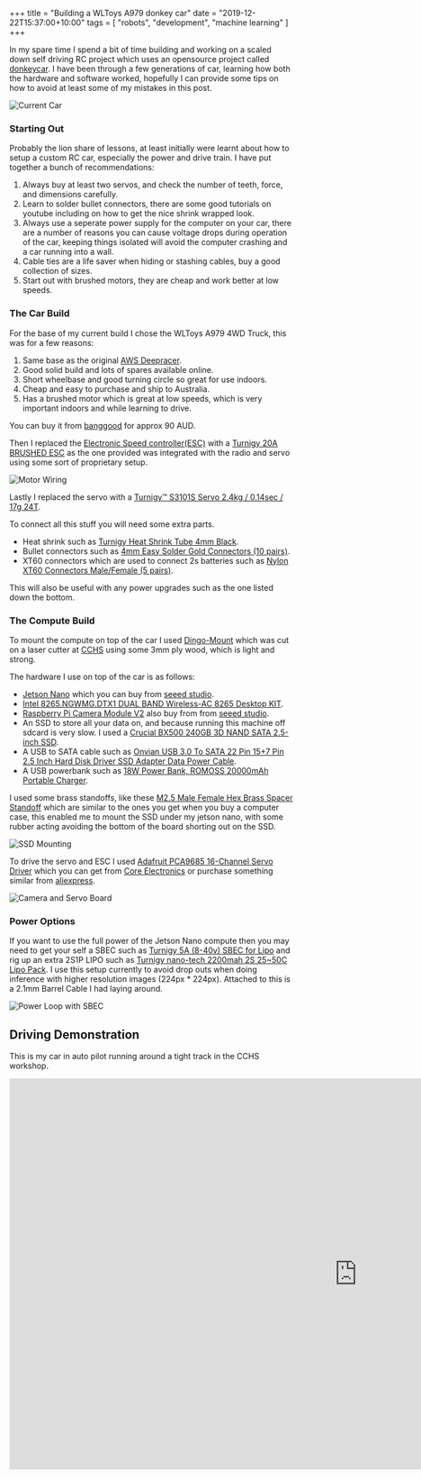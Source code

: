 +++
title = "Building a WLToys A979 donkey car"
date = "2019-12-22T15:37:00+10:00"
tags = [ "robots", "development", "machine learning" ]
+++

In my spare time I spend a bit of time building and working on a scaled down self driving RC project which uses an opensource project called [donkeycar](https://github.com/autorope/donkeycar). I have been through a few generations of car, learning how both the hardware and software worked, hopefully I can provide some tips on how to avoid at least some of my mistakes in this post.

![Current Car](/images/2019-12-22-building-a-custom-donkey-car_19.07.18.png)

### Starting Out

Probably the lion share of lessons, at least initially were learnt about how to setup a custom RC car, especially the power and drive train. I have put together a bunch of recommendations:

1. Always buy at least two servos, and check the number of teeth, force, and dimensions carefully.
2. Learn to solder bullet connectors, there are some good tutorials on youtube including on how to get the nice shrink wrapped look.
3. Always use a seperate power supply for the computer on your car, there are a number of reasons you can cause voltage drops during operation of the car, keeping things isolated will avoid the computer crashing and a car running into a wall.
4. Cable ties are a life saver when hiding or stashing cables, buy a good collection of sizes.
5. Start out with brushed motors, they are cheap and work better at low speeds.  

### The Car Build

For the base of my current build I chose the WLToys A979 4WD Truck, this was for a few reasons:

1. Same base as the original [AWS Deepracer](https://aws.amazon.com/deepracer/).
2. Good solid build and lots of spares available online.
3. Short wheelbase and good turning circle so great for use indoors.
4. Cheap and easy to purchase and ship to Australia.
5. Has a brushed motor which is great at low speeds, which is very important indoors and while learning to drive.

You can buy it from [banggood](https://www.banggood.com/Wltoys-A979-118-2_4Gh-4WD-Monster-Truck-p-916960.html?rmmds=buy&ID=229&cur_warehouse=CN) for approx 90 AUD.

Then I replaced the [Electronic Speed controller(ESC)](https://en.wikipedia.org/wiki/Electronic_speed_control) with a [Turnigy 20A BRUSHED ESC](https://hobbyking.com/en_us/turnigy-20a-brushed-esc.html) as the one provided was integrated with the radio and servo using some sort of proprietary setup.

![Motor Wiring](/images/2019-12-22-building-a-custom-donkey-car_16.59.49.png)

Lastly I replaced the servo with a [Turnigy™ S3101S Servo 2.4kg / 0.14sec / 17g 24T](https://hobbyking.com/en_us/turnigytm-s3101s-servo-2-5kg-0-14sec-17g.html).

To connect all this stuff you will need some extra parts.

* Heat shrink such as [Turnigy Heat Shrink Tube 4mm Black](https://hobbyking.com/en_us/turnigy-4mm-heat-shrink-tube-black-1mtr-1.html).
* Bullet connectors such as [4mm Easy Solder Gold Connectors (10 pairs)](https://hobbyking.com/en_us/4mm-easy-solder-gold-connectors-10-pairs.html).
* XT60 connectors which are used to connect 2s batteries such as [Nylon XT60 Connectors Male/Female (5 pairs)](https://hobbyking.com/en_us/nylon-xt60-connectors-male-female-5-pairs-genuine.html).

This will also be useful with any power upgrades such as the one listed down the bottom.

### The Compute Build

To mount the compute on top of the car I used [Dingo-Mount](https://github.com/PancakeLegend/Dingo-Mount) which was cut on a laser cutter at [CCHS](https://www.hackmelbourne.org/) using some 3mm ply wood, which is light and strong.

The hardware I use on top of the car is as follows:

* [Jetson Nano](https://developer.nvidia.com/embedded/jetson-nano-developer-kit) which you can buy from [seeed studio](https://www.seeedstudio.com/NVIDIA-Jetson-Nano-Development-Kit-p-2916.html).
* [Intel 8265.NGWMG.DTX1 DUAL BAND Wireless-AC 8265 Desktop KIT](https://cplonline.com.au/intel-8265-ngwmg-dtx1-dual-band-wireless-ac-8265-desktop-kit.html).
* [Raspberry Pi Camera Module V2](https://www.raspberrypi.org/products/camera-module-v2/) also buy from from [seeed studio](https://www.seeedstudio.com/Raspberry-Pi-Camera-Module-V2-p-2800.html).
* An SSD to store all your data on, and because running this machine off sdcard is very slow. I used a [Crucial BX500 240GB 3D NAND SATA 2.5-inch SSD](https://www.amazon.com.au/Crucial-BX500-240GB-NAND-2-5-inch/dp/B07G3YNLJB/ref=sr_1_4?keywords=ssd+crucial&qid=1576992516&s=computers&sr=1-4).
* A USB to SATA cable such as [Onvian USB 3.0 To SATA 22 Pin 15+7 Pin 2.5 Inch Hard Disk Driver SSD Adapter Data Power Cable](https://www.amazon.com.au/gp/css/summary/edit.html/ref=dp_iou_view_this_order?ie=UTF8&orderID=250-3610443-5463054).
* A USB powerbank such as [18W Power Bank, ROMOSS 20000mAh Portable Charger](https://www.amazon.com.au/ROMOSS-20000mAh-Portable-External-Compatible/dp/B07H3RRZXT/ref=sr_1_4?keywords=USB+Power+bank&qid=1576992675&sr=8-4).

I used some brass standoffs, like these [M2.5 Male Female Hex Brass Spacer Standoff](https://www.amazon.com.au/Sutemribor-Female-Spacer-Standoff-Assortment/dp/B075K3QBMX/ref=sr_1_1?keywords=brass+standoffs&qid=1576992928&sr=8-1) which are similar to the ones you get when you buy a computer case, this enabled me to mount the SSD under my jetson nano, with some rubber acting avoiding the bottom of the board shorting out on the SSD.

![SSD Mounting](/images/2019-12-22-building-a-custom-donkey-car_17.00.46.png)

To drive the servo and ESC I used [Adafruit PCA9685 16-Channel Servo Driver](https://learn.adafruit.com/16-channel-pwm-servo-driver?view=all) which you can get from [Core Electronics](https://core-electronics.com.au/adafruit-16-channel-12-bit-pwm-servo-driver-i2c-interface-pca9685.html) or purchase something similar from [aliexpress](https://www.aliexpress.com/item/33047932849.html?spm=a2g0s.9042311.0.0.2c4f4c4d7mf9h7).

![Camera and Servo Board](/images/2019-12-22-building-a-custom-donkey-car_17.02.14.png)

### Power Options

If you want to use the full power of the Jetson Nano compute then you may need to get your self a SBEC such as [Turnigy 5A (8-40v) SBEC for Lipo](https://hobbyking.com/en_us/turnigy-5a-8-40v-sbec-for-lipo.html) and rig up an extra 2S1P LIPO such as [Turnigy nano-tech 2200mah 2S 25~50C Lipo Pack](https://hobbyking.com/en_us/turnigy-nano-tech-2200mah-2s-25-50c-lipo-pack.html). I use this setup currently to avoid drop outs when doing inference with higher resolution images (224px * 224px). Attached to this is a 2.1mm Barrel Cable I had laying around.

![Power Loop with SBEC](/images/2019-12-22-building-a-custom-donkey-car_17.14.22.png)

## Driving Demonstration

This is my car in auto pilot running around a tight track in the CCHS workshop.

<iframe width="1236" height="695" src="https://www.youtube.com/embed/vrqaF1Nr2qg" frameborder="0" allow="accelerometer; autoplay; encrypted-media; gyroscope; picture-in-picture" allowfullscreen></iframe>